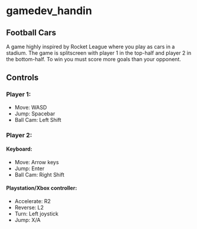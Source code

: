 # gamedev_handin

## Football Cars

A game highly inspired by Rocket League where you play as cars in a stadium. The game is splitscreen with player 1 in the top-half and player 2 in the bottom-half.
To win you must score more goals than your opponent.

## Controls
### Player 1:
- Move: WASD
- Jump: Spacebar
- Ball Cam: Left Shift

### Player 2:
#### Keyboard:
- Move: Arrow keys
- Jump: Enter
- Ball Cam: Right Shift

#### Playstation/Xbox controller:
- Accelerate: R2
- Reverse: L2
- Turn: Left joystick
- Jump: X/A
